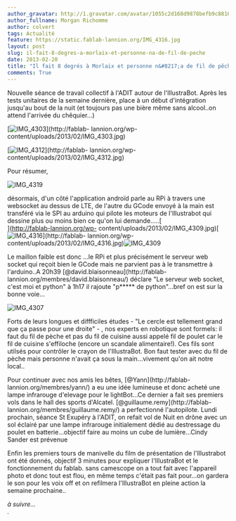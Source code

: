 ```yaml
---
author_gravatar: http://1.gravatar.com/avatar/1055c2d168d9878befb9c8810eda96dc?s=96&d=mm&r=g
author_fullname: Morgan Richomme
author: colvert
tags: Actualité
feature: https://static.fablab-lannion.org/IMG_4316.jpg
layout: post
slug: il-fait-8-degres-a-morlaix-et-personne-na-de-fil-de-peche
date: 2013-02-20
title: "Il fait 8 degrés à Morlaix et personne n&#8217;a de fil de pêche !"
comments: True
---
```

Nouvelle séance de travail collectif à l'ADIT autour de l'IllustraBot. Après
les tests unitaires de la semaine dernière, place à un début d'intégration
jusqu'au bout de la nuit (et toujours pas une bière même sans alcool..on
attend l'arrivée du chêquier…)[  
](http://fablab-lannion.org/wp-content/uploads/2013/02/IMG_4319.jpg)

[![IMG_4303](https://static.fablab-lannion.org/IMG_4303-300x200.jpg)](http://fablab-
lannion.org/wp-content/uploads/2013/02/IMG_4303.jpg)

[![IMG_4312](https://static.fablab-lannion.org/IMG_4312-300x200.jpg)](http://fablab-
lannion.org/wp-content/uploads/2013/02/IMG_4312.jpg)

















Pour résumer,

![IMG_4319](https://static.fablab-lannion.org/IMG_4319-300x200.jpg)

désormais, d'un côté l'application androïd parle au RPi à travers une
websocket au dessus de LTE, de l'autre du GCode envoyé à la main est transféré
via le SPI au arduino qui pilote les moteurs de l'Illustrabot qui dessine plus
ou moins bien ce qu'on lui demande…..[  
](http://fablab-lannion.org/wp-
content/uploads/2013/02/IMG_4309.jpg)[![IMG_4316](https://static.fablab-lannion.org/IMG_4316-300x200.jpg)](http://fablab-
lannion.org/wp-
content/uploads/2013/02/IMG_4316.jpg)![IMG_4309](https://static.fablab-lannion.org/IMG_4309-300x200.jpg)

Le maillon faible est donc …le RPi et plus précisément le serveur web socket
qui reçoit bien le GCode mais ne parvient pas à le transmettre à l'arduino..A
20h39 [@david.blaisonneau](http://fablab-
lannion.org/membres/david.blaisonneau/) déclare "Le serveur web socket, c'est
moi et python" à 1h17 il rajoute "p***** de python"…bref on est sur la bonne
voie…

![IMG_4307](https://static.fablab-lannion.org/IMG_4307-300x200.jpg)

Forts de leurs longues et diffficiles études - "Le cercle est tellement grand
que ça passe pour une droite" - , nos experts en robotique sont formels: il
faut du fil de pèche et pas du fil de cuisine aussi appelé fil de poulet car
le fil de cuisine s'effiloche (encore un scandale alimentaire!). Ces fils sont
utilsés pour contrôler le crayon de l'IllustraBot. Bon faut tester avec du fil
de pèche mais personne n'avait ça sous la main…vivement qu'on ait notre
local..

Pour continuer avec nos amis les bêtes, [@Yann](http://fablab-
lannion.org/membres/yann/) a eu une idée lumineuse et donc acheté une lampe
infrarouge d'elevage pour le lightBot…Ce dernier a fait ses premiers vols dans
le hall des sports d'Alcatel. [@guillaume.remy](http://fablab-
lannion.org/membres/guillaume.remy/) a perfectionné l'autopilote. Lundi
prochain, séance St Exupéry à l'ADIT, on refait vol de Nuit en drône avec un
sol éclairé par une lampe infrarouge initialement dédié au destressage du
poulet en batterie…objectif faire au moins un cube de lumière…Cindy Sander est
prévenue

Enfin les premiers tours de manivelle du film de présentation de l'Illustrabot
ont été donnés, objectif 3 minutes pour expliquer l'IllustraBot et le
fonctionnement du fablab. sans camescope on a tout fait avec l'appareil photo
et donc tout est flou, en même temps c'était pas fait pour…on gardera le son
pour les voix off et on refilmera l'IllustraBot en pleine action la semaine
prochaine..

_à suivre…  
._


